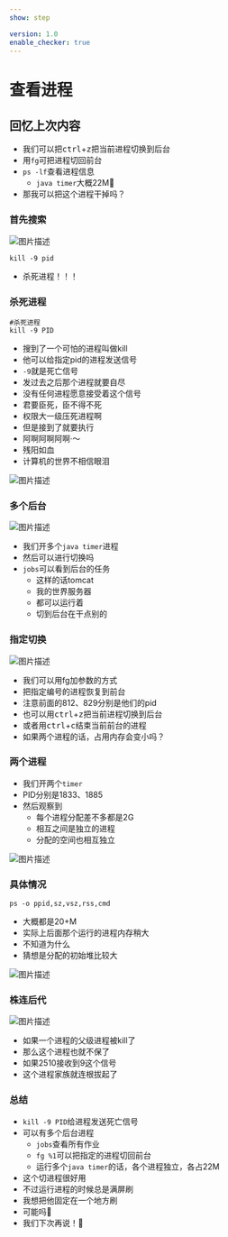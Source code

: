 ```yaml
---
show: step

version: 1.0
enable_checker: true
---
```


# 查看进程

## 回忆上次内容

- 我们可以把<kbd>ctrl</kbd>+<kbd>z</kbd>把当前进程切换到后台
- 用`fg`可把进程切回前台
- `ps -lf`查看进程信息
	- `java timer`大概22M🤔
- 那我可以把这个进程干掉吗？

### 首先搜索
![图片描述](https://doc.shiyanlou.com/courses/uid1190679-20210313-1615636622865)

```
kill -9 pid
```

- 杀死进程！！！

### 杀死进程

```shell
#杀死进程
kill -9 PID 
```
- 搜到了一个可怕的进程叫做kill
- 他可以给指定pid的进程发送信号
- `-9`就是死亡信号
- 发过去之后那个进程就要自尽
- 没有任何进程愿意接受着这个信号
- 君要臣死，臣不得不死
- 权限大一级压死进程啊
- 但是接到了就要执行
- 阿啊阿啊阿啊·～
- 残阳如血
- 计算机的世界不相信眼泪

![图片描述](https://doc.shiyanlou.com/courses/uid1190679-20210313-1615637145833)

### 多个后台

![图片描述](https://doc.shiyanlou.com/courses/uid1190679-20210313-1615637302103)


- 我们开多个`java timer`进程
- 然后可以进行切换吗
- `jobs`可以看到后台的任务
	- 这样的话tomcat
	- 我的世界服务器
	- 都可以运行着
	- 切到后台在干点别的


### 指定切换

![图片描述](https://doc.shiyanlou.com/courses/uid1190679-20210313-1615637405600)

- 我们可以用fg加参数的方式
- 把指定编号的进程恢复到前台 
- 注意前面的812、829分别是他们的pid
- 也可以用<kbd>ctrl</kbd>+<kbd>z</kbd>把当前进程切换到后台
- 或者用<kbd>ctrl</kbd>+<kbd>c</kbd>结束当前前台的进程
- 如果两个进程的话，占用内存会变小吗？


### 两个进程

- 我们开两个`timer`
- PID分别是1833、1885
- 然后观察到
	- 每个进程分配差不多都是2G
	- 相互之间是独立的进程
	- 分配的空间也相互独立

![图片描述](https://doc.shiyanlou.com/courses/uid1190679-20210313-1615637636258)

### 具体情况

```
ps -o ppid,sz,vsz,rss,cmd
```

- 大概都是20+M
- 实际上后面那个运行的进程内存稍大
- 不知道为什么
- 猜想是分配的初始堆比较大

![图片描述](https://doc.shiyanlou.com/courses/uid1190679-20210313-1615637764084)

### 株连后代

![图片描述](https://doc.shiyanlou.com/courses/uid1190679-20210318-1616078212703)

- 如果一个进程的父级进程被kill了
- 那么这个进程也就不保了
- 如果2510接收到9这个信号
- 这个进程家族就连根拔起了


### 总结

- `kill -9 PID`给进程发送死亡信号
- 可以有多个后台进程
	- `jobs`查看所有作业
	- `fg %1`可以把指定的进程切回前台
	- 运行多个`java timer`的话，各个进程独立，各占22M
- 这个切进程很好用
- 不过运行进程的时候总是满屏刷
- 我想把他固定在一个地方刷
- 可能吗🤔
- 我们下次再说！👋